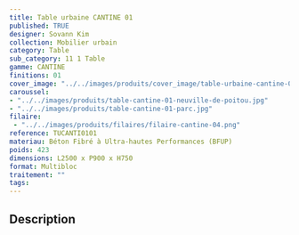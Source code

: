 ```yaml
---
title: Table urbaine CANTINE 01 
published: TRUE
designer: Sovann Kim
collection: Mobilier urbain
category: Table
sub_category: 11 1 Table
gamme: CANTINE
finitions: 01
cover_image: "../../images/produits/cover_image/table-urbaine-cantine-01.jpg"
caroussel: 
- "../../images/produits/table-cantine-01-neuville-de-poitou.jpg"
- "../../images/produits/table-cantine-01-parc.jpg"
filaire: 
 - "../../images/produits/filaires/filaire-cantine-04.png"
reference: TUCANTI0101
materiau: Béton Fibré à Ultra-hautes Performances (BFUP)
poids: 423
dimensions: L2500 x P900 x H750
format: Multibloc
traitement: ""
tags: 
---
```


## Description

